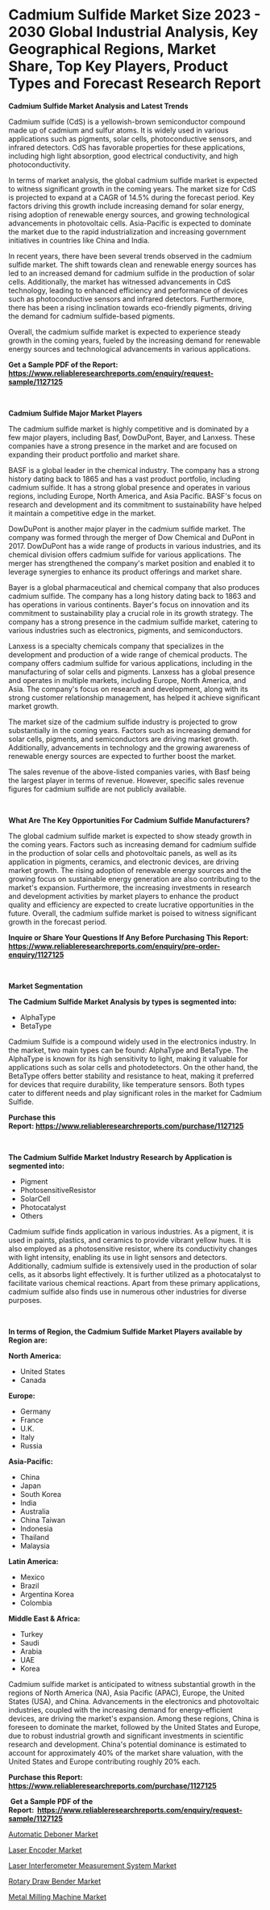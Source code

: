 <p><h1>Cadmium Sulfide Market Size 2023 - 2030 Global Industrial Analysis, Key Geographical Regions, Market Share, Top Key Players, Product Types and Forecast Research Report</h1></p><p><strong>Cadmium Sulfide Market Analysis and Latest Trends</strong></p>
<p><p>Cadmium sulfide (CdS) is a yellowish-brown semiconductor compound made up of cadmium and sulfur atoms. It is widely used in various applications such as pigments, solar cells, photoconductive sensors, and infrared detectors. CdS has favorable properties for these applications, including high light absorption, good electrical conductivity, and high photoconductivity.</p><p>In terms of market analysis, the global cadmium sulfide market is expected to witness significant growth in the coming years. The market size for CdS is projected to expand at a CAGR of 14.5% during the forecast period. Key factors driving this growth include increasing demand for solar energy, rising adoption of renewable energy sources, and growing technological advancements in photovoltaic cells. Asia-Pacific is expected to dominate the market due to the rapid industrialization and increasing government initiatives in countries like China and India.</p><p>In recent years, there have been several trends observed in the cadmium sulfide market. The shift towards clean and renewable energy sources has led to an increased demand for cadmium sulfide in the production of solar cells. Additionally, the market has witnessed advancements in CdS technology, leading to enhanced efficiency and performance of devices such as photoconductive sensors and infrared detectors. Furthermore, there has been a rising inclination towards eco-friendly pigments, driving the demand for cadmium sulfide-based pigments.</p><p>Overall, the cadmium sulfide market is expected to experience steady growth in the coming years, fueled by the increasing demand for renewable energy sources and technological advancements in various applications.</p></p>
<p><strong>Get a Sample PDF of the Report:&nbsp; <a href="https://www.reliableresearchreports.com/enquiry/request-sample/1127125">https://www.reliableresearchreports.com/enquiry/request-sample/1127125</a></strong></p>
<p>&nbsp;</p>
<p><strong>Cadmium Sulfide Major Market Players</strong></p>
<p><p>The cadmium sulfide market is highly competitive and is dominated by a few major players, including Basf, DowDuPont, Bayer, and Lanxess. These companies have a strong presence in the market and are focused on expanding their product portfolio and market share.</p><p>BASF is a global leader in the chemical industry. The company has a strong history dating back to 1865 and has a vast product portfolio, including cadmium sulfide. It has a strong global presence and operates in various regions, including Europe, North America, and Asia Pacific. BASF's focus on research and development and its commitment to sustainability have helped it maintain a competitive edge in the market.</p><p>DowDuPont is another major player in the cadmium sulfide market. The company was formed through the merger of Dow Chemical and DuPont in 2017. DowDuPont has a wide range of products in various industries, and its chemical division offers cadmium sulfide for various applications. The merger has strengthened the company's market position and enabled it to leverage synergies to enhance its product offerings and market share.</p><p>Bayer is a global pharmaceutical and chemical company that also produces cadmium sulfide. The company has a long history dating back to 1863 and has operations in various continents. Bayer's focus on innovation and its commitment to sustainability play a crucial role in its growth strategy. The company has a strong presence in the cadmium sulfide market, catering to various industries such as electronics, pigments, and semiconductors.</p><p>Lanxess is a specialty chemicals company that specializes in the development and production of a wide range of chemical products. The company offers cadmium sulfide for various applications, including in the manufacturing of solar cells and pigments. Lanxess has a global presence and operates in multiple markets, including Europe, North America, and Asia. The company's focus on research and development, along with its strong customer relationship management, has helped it achieve significant market growth.</p><p>The market size of the cadmium sulfide industry is projected to grow substantially in the coming years. Factors such as increasing demand for solar cells, pigments, and semiconductors are driving market growth. Additionally, advancements in technology and the growing awareness of renewable energy sources are expected to further boost the market. </p><p>The sales revenue of the above-listed companies varies, with Basf being the largest player in terms of revenue. However, specific sales revenue figures for cadmium sulfide are not publicly available.</p></p>
<p>&nbsp;</p>
<p><strong>What Are The Key Opportunities For Cadmium Sulfide Manufacturers?</strong></p>
<p><p>The global cadmium sulfide market is expected to show steady growth in the coming years. Factors such as increasing demand for cadmium sulfide in the production of solar cells and photovoltaic panels, as well as its application in pigments, ceramics, and electronic devices, are driving market growth. The rising adoption of renewable energy sources and the growing focus on sustainable energy generation are also contributing to the market's expansion. Furthermore, the increasing investments in research and development activities by market players to enhance the product quality and efficiency are expected to create lucrative opportunities in the future. Overall, the cadmium sulfide market is poised to witness significant growth in the forecast period.</p></p>
<p><strong>Inquire or Share Your Questions If Any Before Purchasing This Report: <a href="https://www.reliableresearchreports.com/enquiry/pre-order-enquiry/1127125">https://www.reliableresearchreports.com/enquiry/pre-order-enquiry/1127125</a></strong></p>
<p>&nbsp;</p>
<p><strong>Market Segmentation</strong></p>
<p><strong>The Cadmium Sulfide Market Analysis by types is segmented into:</strong></p>
<p><ul><li>AlphaType</li><li>BetaType</li></ul></p>
<p><p>Cadmium Sulfide is a compound widely used in the electronics industry. In the market, two main types can be found: AlphaType and BetaType. The AlphaType is known for its high sensitivity to light, making it valuable for applications such as solar cells and photodetectors. On the other hand, the BetaType offers better stability and resistance to heat, making it preferred for devices that require durability, like temperature sensors. Both types cater to different needs and play significant roles in the market for Cadmium Sulfide.</p></p>
<p><strong>Purchase this Report:&nbsp;<a href="https://www.reliableresearchreports.com/purchase/1127125">https://www.reliableresearchreports.com/purchase/1127125</a></strong></p>
<p>&nbsp;</p>
<p><strong>The Cadmium Sulfide Market Industry Research by Application is segmented into:</strong></p>
<p><ul><li>Pigment</li><li>PhotosensitiveResistor</li><li>SolarCell</li><li>Photocatalyst</li><li>Others</li></ul></p>
<p><p>Cadmium sulfide finds application in various industries. As a pigment, it is used in paints, plastics, and ceramics to provide vibrant yellow hues. It is also employed as a photosensitive resistor, where its conductivity changes with light intensity, enabling its use in light sensors and detectors. Additionally, cadmium sulfide is extensively used in the production of solar cells, as it absorbs light effectively. It is further utilized as a photocatalyst to facilitate various chemical reactions. Apart from these primary applications, cadmium sulfide also finds use in numerous other industries for diverse purposes.</p></p>
<p>&nbsp;</p>
<p><strong>In terms of Region, the Cadmium Sulfide Market Players available by Region are:</strong></p>
<p>
    <p> <strong> North America: </strong>
        <ul>
            <li>United States</li>
            <li>Canada</li>
        </ul>
        </p> 
    <p> <strong> Europe: </strong>
        <ul>
            <li>Germany</li>
            <li>France</li>
            <li>U.K.</li>
            <li>Italy</li>
            <li>Russia</li>
        </ul>
        </p> 
    <p> <strong> Asia-Pacific: </strong>
        <ul>
            <li>China</li>
            <li>Japan</li>
            <li>South Korea</li>
            <li>India</li>
            <li>Australia</li>
            <li>China Taiwan</li>
            <li>Indonesia</li>
            <li>Thailand</li>
            <li>Malaysia</li>
        </ul>
        </p> 
    <p> <strong> Latin America: </strong>
        <ul>
            <li>Mexico</li>
            <li>Brazil</li>
            <li>Argentina Korea</li>
            <li>Colombia</li>
        </ul>
        </p> 
    <p> <strong> Middle East & Africa: </strong>
        <ul>
            <li>Turkey</li>
            <li>Saudi</li>
            <li>Arabia</li>
            <li>UAE</li>
            <li>Korea</li>
        </ul>
    </p>
    </p>
<p><p>Cadmium sulfide market is anticipated to witness substantial growth in the regions of North America (NA), Asia Pacific (APAC), Europe, the United States (USA), and China. Advancements in the electronics and photovoltaic industries, coupled with the increasing demand for energy-efficient devices, are driving the market's expansion. Among these regions, China is foreseen to dominate the market, followed by the United States and Europe, due to robust industrial growth and significant investments in scientific research and development. China's potential dominance is estimated to account for approximately 40% of the market share valuation, with the United States and Europe contributing roughly 20% each.</p></p>
<p><strong>Purchase this Report: <a href="https://www.reliableresearchreports.com/purchase/1127125">https://www.reliableresearchreports.com/purchase/1127125</a></strong></p>
<p>&nbsp;<strong>Get a Sample PDF of the Report:&nbsp;&nbsp;<a href="https://www.reliableresearchreports.com/enquiry/request-sample/1127125">https://www.reliableresearchreports.com/enquiry/request-sample/1127125</a></strong></p>
<p><strong></strong></p>
<p><p><a href="https://medium.com/@marlonblick/automatic-deboner-market-size-cagr-trends-2024-2030-4c0ae6b34fc9">Automatic Deboner Market</a></p><p><a href="https://medium.com/@zitakuvalis/laser-encoder-market-size-reveals-the-best-marketing-channels-in-global-industry-43d266f6a56a">Laser Encoder Market</a></p><p><a href="https://medium.com/@aliciahaley1989/laser-interferometer-measurement-system-market-focuses-on-market-share-size-and-projected-forecast-2990741fc429">Laser Interferometer Measurement System Market</a></p><p><a href="https://medium.com/@yvettelesch/rotary-draw-bender-market-outlook-industry-overview-and-forecast-2023-to-2030-ea4a63a3c269">Rotary Draw Bender Market</a></p><p><a href="https://medium.com/@luispacocha/metal-milling-machine-market-trends-forecast-and-competitive-analysis-to-2030-c17ce307926a">Metal Milling Machine Market</a></p></p>